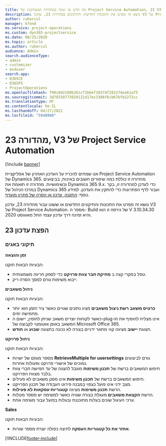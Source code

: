 ```yaml
---
title: מה חדש או שונה במהדורה המעודכנת של Project Service Automation, 23 V3
description: נושא זה מפרט את התכונות החדשות והתיקונים במהדורה 23, עדכון V3 של Project Service Automation.
author: ruhercul
manager: kfend
ms.service: project-operations
ms.custom: dyn365-projectservice
ms.date: 08/25/2020
ms.topic: article
ms.author: ruhercul
audience: Admin
search.audienceType:
- admin
- customizer
- enduser
search.app:
- D365CE
- D365PS
- ProjectOperations
ms.openlocfilehash: f90c0d2168b261cf1b6ef10374f282274ea61af5
ms.sourcegitcommit: 3d78338773929121d17ec3386f6cb67bfb2272cc
ms.translationtype: HT
ms.contentlocale: he-IL
ms.lasthandoff: 04/27/2021
ms.locfileid: "5948960"
---
```

# <a name="project-service-automation-update-release-23-v3"></a>מהדורה 23, V3 של Project Service Automation

[!include [banner](../includes/psa-now-project-operations.md)]

אנו שמחים להכריז על העדכון האחרון של אפליקציית Project Service Automation של Dynamics 365. מהדורה זו כוללת כמה שיפורים חשובים באיכות, בביצועים ובשימושיות. מהדורה זו תואמת את Dynamics 365 9.x. כדי לעדכן למהדורה זו, בקר במרכז הניהול של Dynamics 365 ועבור לדף הפתרונות כדי להתקין את העדכון. למידע נוסף: [התקנה, עדכון או הסרה של פתרון מועדף](/power-platform/admin/install-remove-preferred-solution).

נושא זה מפרט את התכונות והתיקונים החדשים או ששונו עבור מהדורה 23, עדכון V3 של Project Service Automation. מספר ה- Build של גירסה זו הוא V 3.10.34.30 והיא זמינה דרך עדכון עצמי החל מאוגוסט 2020.

## <a name="update-release-23"></a>הפצת עדכון 23

### <a name="bug-fixes"></a>תיקוני באגים

**זמן והוצאה**

הבעיות הבאות תוקנו:
- טפל במקרי קצה ב **מחיקת חבר צוות פרויקט** כדי לספק חריגה משמעותית.
- ייבוא משימות גורם למסך הסרה ריק.

**ניהול משאבים**

הבעיות הבאות תוקנו:

- **כרטיס משאב רשת ניצול משאבים** מציג נתונים שגויים כאשר ציר הזמן הוא יותר מחמישה ימים.
- כאשר לקוחות יוצרים משאב שניתן להזמין, יישום ה-plug-in אינו מצליח להוסיף את המשאב באופן אוטומטי לקבוצה של Microsoft Office 365.
- תצוגת **יישוב‬** מציגה קווי מתאר ידניים בצורה לא נכונה בתצוגה **שבוע** או **חודש**.

**ניהול פרויקט**

הבעיות הבאות תוקנו:

- מספר מוגזם של ישויות **RetrieveMultiple for usersettings** גורם לביצועים נמוכים של אישורי פרויקט ופעולות אחרות.
- חיפוש המשאבים ברשת של **תכנון משימות** מוגבל להצגה של עד חמישה חברי צוות בלבד מצוות הפרויקט. 
- חיפוש המשאבים ברשת של **תכנון משימות** אינו מסנן משאבים לא פעילים.
- מצב ידני אינו פועל כצפוי במבנה פירוט העבודה של תכנון הפרויקט.
- הרשת **תכנון משימות** מציגה **קטגוריות עסקאות לא פעילות**.
- הרשת **הקצאת משאבים** מעגלת בצורה שגויה כאשר למשימה יש מספר מטלות.
- ערכי העיגול שונים בעלות מתוכננת ובעלות בפועל עבור משימה אחת.

**Sales**

הבעיות הבאות תוקנו:

- **אחזר את כל קטגוריות העסקה** לחיצה כפולה יוצרת מספר שורות.


[!INCLUDE[footer-include](../includes/footer-banner.md)]
